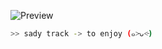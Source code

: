 
![Preview](https://scontent-nrt1-1.xx.fbcdn.net/t31.0-8/12698471_962910583792447_5325853412949057366_o.jpg "Editing..")

```bash
>> sady track -> to enjoy (๑˃̵ᴗ˂̵) 
```

